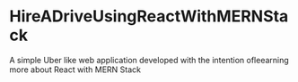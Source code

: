 # HireADriveUsingReactWithMERNStack
 A simple Uber like web application developed with the intention ofleearning more about React with MERN Stack
